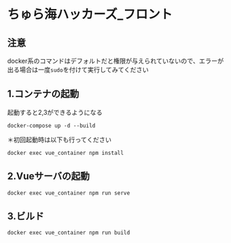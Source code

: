 # ちゅら海ハッカーズ_フロント

## 注意
docker系のコマンドはデフォルトだと権限が与えられていないので、エラーが出る場合は一度`sudo`を付けて実行してみてください

## 1.コンテナの起動
起動すると2,3ができるようになる
```
docker-compose up -d --build
```

＊初回起動時は以下も行ってください

```
docker exec vue_container npm install
```


## 2.Vueサーバの起動
```
docker exec vue_container npm run serve
```

## 3.ビルド
```
docker exec vue_container npm run build
```
